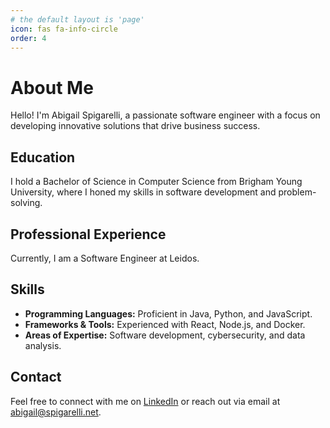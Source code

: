 ```yaml
---
# the default layout is 'page'
icon: fas fa-info-circle
order: 4
---
```


# About Me

Hello! I'm Abigail Spigarelli, a passionate software engineer with a focus on developing innovative solutions that drive business success.

## Education

I hold a Bachelor of Science in Computer Science from Brigham Young University, where I honed my skills in software development and problem-solving.

## Professional Experience

Currently, I am a Software Engineer at Leidos.
<!-- add more <3 -->

## Skills

- **Programming Languages:** Proficient in Java, Python, and JavaScript.
- **Frameworks & Tools:** Experienced with React, Node.js, and Docker.
- **Areas of Expertise:** Software development, cybersecurity, and data analysis.

<!-- ## Projects -->

<!-- Throughout my career, I've worked on various projects, including: -->

## Contact

Feel free to connect with me on [LinkedIn](https://www.linkedin.com/in/abigail-spigarelli/) or reach out via email at abigail@spigarelli.net.